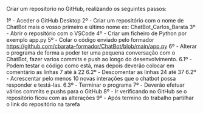 Criar um repositorio no GitHub, realizando os seguintes passos:

1º - Aceder o GitHub Desktop
2º - Criar um repositório com o nome de ChatBot mais o vosso primeiro e último nome ex: ChatBot_Carlos_Barata
3º - Abrir o repositório com o VSCode
4º - Criar um ficheiro de Python por exemplo app.py
5º - Colar o código enviado pelo formador https://github.com/cbarata-formador/ChatBot/blob/main/app.py 
6º - Alterar o programa de forma a poder ter uma pequena conversação com o ChatBot, fazer varios commits e push ao longo do desenvolvimento.
6.1º - Podem testar o código como está, mas depois deverão colocar em comentário as linhas 7 até à 22
6.2º - Descomentar as linhas 24 até 37 
6.2º - Acrescentar pelo menos 10 novas interações que o chatbot possa responder e testá-las.
6.3º - Terminar o programa
7º - Deverão efetuar vários commits e pushs para o GitHub
8º - Ir verificando no GitHub se o repositório ficou com as alterações
9º - Após termino do trabalho partilhar o link do repositório na tarefa

